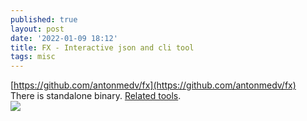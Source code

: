 ```yaml
---
published: true
layout: post
date: '2022-01-09 18:12'
title: FX - Interactive json and cli tool
tags: misc 
---
```

[https://github.com/antonmedv/fx](https://github.com/antonmedv/fx)  
There is standalone binary. [Related tools](https://github.com/antonmedv/fx#related).   
<img src="https://camo.githubusercontent.com/1bdef90eaab60a00024adb27a167e2ccdf713869bdf186350299b42d36311f2d/68747470733a2f2f6d6564762e696f2f6173736574732f66782e676966" style="mix-blend-mode: multiply;">
